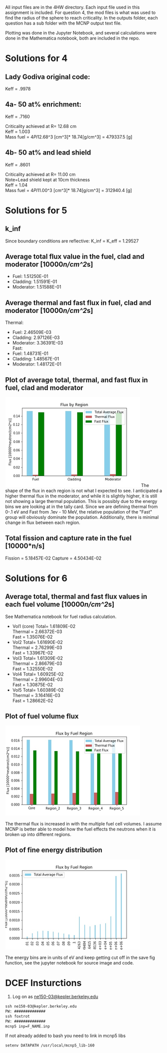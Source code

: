All input files are in the 4HW directory. Each input file used in this assignment is included.  For question 4, the mod files is what was used to find the radius of the sphere to reach criticality. In the outputs folder, each question has a sub folder with the MCNP output text file.  

Plotting was done in the Jupyter Notebook, and several calculations were done in the Mathematica notebook, both are included in the repo.  

# Solutions for 4

## Lady Godiva original code:
Keff = .9978

## 4a- 50 at% enrichment:
Keff = .7160

Criticality achieved at R= 12.68 cm  
Keff = 1.003  
Mass fuel = 4*Pi*12.68^3 [cm^3]* 18.74[g/cm^3] = 479337.5 [g]

## 4b- 50 at% and lead shield
Keff = .8601  

Criticality achieved at R= 11.00 cm  
Note=Lead shield kept at 10cm thickness  
Keff = 1.04  
Mass fuel = 4*Pi*11.00^3 [cm^3]* 18.74[g/cm^3] = 312940.4 [g]
# Solutions for 5

## k_inf
Since boundary conditions are reflective:
K_inf = K_eff = 1.29527
## Average total flux value in the fuel, clad and moderator [10000*n/cm^2*s]
-  Fuel: 1.51250E-01
-  Cladding:  1.51591E-01
-  Moderator: 1.51588E-01
## Average thermal  and fast flux in fuel, clad and moderator  [10000*n/cm^2*s]
Thermal:
-  Fuel: 2.46509E-03
-  Cladding: 2.97126E-03
-  Moderator:  3.36391E-03  
Fast:
-  Fuel: 1.48731E-01
-  Cladding:  1.48567E-01
-  Moderator: 1.48172E-01
## Plot of average total, thermal, and fast flux in fuel, clad and moderator

![Question5](q5_flux.jpg)
The shape of the flux in each region is not what I expected to see. I anticipated a higher thermal flux in the moderator, and while it is slightly higher, it is still not showing a large thermal population. This is possibly due to the energy bins we are looking at in the tally card. Since we are defining thermal from 0-.1 eV and Fast from .1ev - 10 MeV, the relative population of the "Fast" group will obviously dominate the population.
Additionally, there is minimal change in flux between each region.  

## Total fission and capture rate in the fuel [10000*n/s]
Fission = 5.18457E-02
Capture = 4.50434E-02

# Solutions for 6

## Average total, thermal and fast flux values in each fuel volume [10000*n/cm^2*s]
See Mathematica notebook for fuel radius calculation.
-  Vol1 (core)
Total= 1.61809E-02  
Thermal = 2.66372E-03  
Fast = 1.35076E-02  
-  Vol2
Total= 1.61690E-02  
Thermal = 2.76299E-03  
Fast = 1.33967E-02  
-  Vol3
Total=  1.61309E-02  
Thermal = 2.86679E-03  
Fast = 1.32550E-02  
-  Vol4
Total= 1.60925E-02  
Thermal = 2.99604E-03  
Fast = 1.30875E-02  
-  Vol5
Total= 1.60389E-02  
Thermal = 3.16416E-03  
Fast = 1.28662E-02  

## Plot of fuel volume flux
![Question5](q6_flux.jpg)

The thermal flux is increased in with the multiple fuel cell volumes.  I assume MCNP is better able to model how the fuel effects the neutrons when it is broken up into different regions.
## Plot of fine energy distribution
![Energy Distribution](q6_nrg_distro.jpg)

The energy bins are in units of eV and keep getting cut off in the save fig function, see the jupyter notebook for source image and code.

# DCEF Insturctions

1) Log on as ne150-03@kepler.berkeley.edu

```
ssh ne150-03@kepler.berkeley.edu
PW: ##############
ssh foxtrot
PW: ##############
mcnp5 inp=F_NAME.inp
```

If not already added to bash you need to link in mcnp5 libs

```
setenv DATAPATH /usr/local/mcnp5_lib-160  
```
